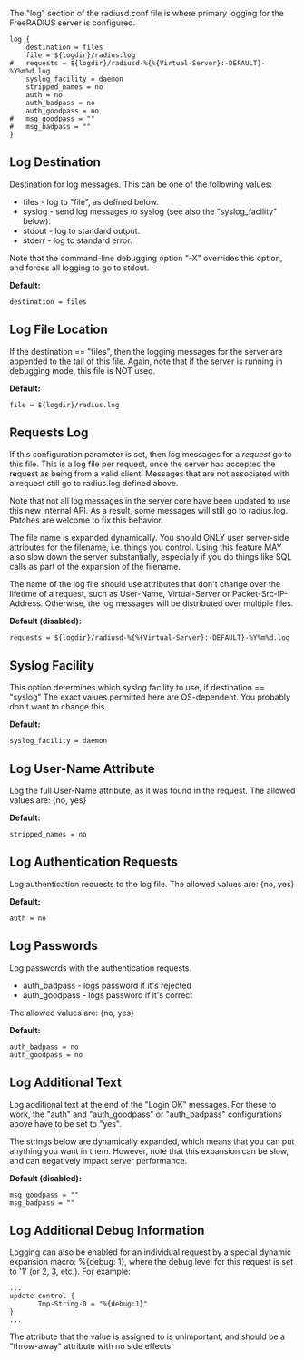 The "log" section of the radiusd.conf file is where primary logging for the FreeRADIUS server is configured.

    log {
    	destination = files
    	file = ${logdir}/radius.log
    #	requests = ${logdir}/radiusd-%{%{Virtual-Server}:-DEFAULT}-%Y%m%d.log
    	syslog_facility = daemon
    	stripped_names = no
    	auth = no
    	auth_badpass = no
    	auth_goodpass = no
    #	msg_goodpass = ""
    #	msg_badpass = ""
    }


Log Destination
---------------

Destination for log messages.  This can be one of the following values:

* files  - log to "file", as defined below.
* syslog - send log messages to syslog (see also the "syslog_facility" below).
* stdout - log to standard output.
* stderr - log to standard error.

Note that the command-line debugging option "-X" overrides this option, and forces all logging to go to stdout.

**Default:**

    destination = files


Log File Location
-----------------

If the destination == "files", then the logging messages for the server are appended to the tail of this file.  Again, note that if the server is running in debugging mode, this file is NOT used.

**Default:**

    file = ${logdir}/radius.log


Requests Log
------------

If this configuration parameter is set, then log messages for a *request* go to this file.  This is a log file per request, once the server has accepted the request as being from a valid client.  Messages that are not associated with a request still go to radius.log defined above.

Note that not all log messages in the server core have been updated to use this new internal API.  As a result, some messages will still go to radius.log.  Patches are welcome to fix this behavior.

The file name is expanded dynamically.  You should ONLY user server-side attributes for the filename, i.e. things you control.  Using this feature MAY also slow down the server substantially, especially if you do things like SQL calls as part of the expansion of the filename.

The name of the log file should use attributes that don't change over the lifetime of a request, such as User-Name,
Virtual-Server or Packet-Src-IP-Address.  Otherwise, the log messages will be distributed over multiple files.

**Default (disabled):**

    requests = ${logdir}/radiusd-%{%{Virtual-Server}:-DEFAULT}-%Y%m%d.log


Syslog Facility
---------------

This option determines which syslog facility to use, if destination == "syslog"  The exact values permitted here are OS-dependent.  You probably don't want to change this.

**Default:**

    syslog_facility = daemon


Log User-Name Attribute
-----------------------

Log the full User-Name attribute, as it was found in the request.  The allowed values are: {no, yes}

**Default:**

    stripped_names = no


Log Authentication Requests
---------------------------

Log authentication requests to the log file.  The allowed values are: {no, yes}

**Default:**

    auth = no


Log Passwords
-------------

Log passwords with the authentication requests.

* auth_badpass  - logs password if it's rejected
* auth_goodpass - logs password if it's correct

The allowed values are: {no, yes}

**Default:**

    auth_badpass = no
    auth_goodpass = no


Log Additional Text
-------------------

Log additional text at the end of the "Login OK" messages.  For these to work, the "auth" and "auth_goodpass" or "auth_badpass" configurations above have to be set to "yes".

The strings below are dynamically expanded, which means that you can put anything you want in them.  However, note that this expansion can be slow, and can negatively impact server performance.

**Default (disabled):**

    msg_goodpass = ""
    msg_badpass = ""


Log Additional Debug Information
--------------------------------

Logging can also be enabled for an individual request by a special dynamic expansion macro:  %{debug: 1}, where the debug level for this request is set to '1' (or 2, 3, etc.).  For example:

    ...
    update control {
           Tmp-String-0 = "%{debug:1}"
    }
    ...

The attribute that the value is assigned to is unimportant, and should be a "throw-away" attribute with no side effects.

